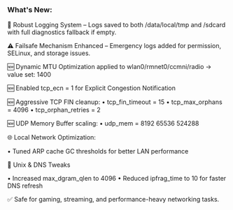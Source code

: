 ### What's New:

📁 Robust Logging System – Logs saved to both /data/local/tmp and /sdcard with full diagnostics fallback if empty.

⚠️ Failsafe Mechanism Enhanced – Emergency logs added for permission, SELinux, and storage issues.

🆕 Dynamic MTU Optimization applied to wlan0/rmnet0/ccmni/radio → value set: 1400

🆕 Enabled tcp_ecn = 1 for Explicit Congestion Notification

🆕 Aggressive TCP FIN cleanup:
   • tcp_fin_timeout = 15
   • tcp_max_orphans = 4096
   • tcp_orphan_retries = 2
   
🆕 UDP Memory Buffer scaling:
   • udp_mem = 8192 65536 524288

🌐 Local Network Optimization:

• Tuned ARP cache GC thresholds for better LAN performance

🧵 Unix & DNS Tweaks

• Increased max_dgram_qlen to 4096
• Reduced ipfrag_time to 10 for faster DNS refresh

✅ Safe for gaming, streaming, and performance-heavy networking tasks.
